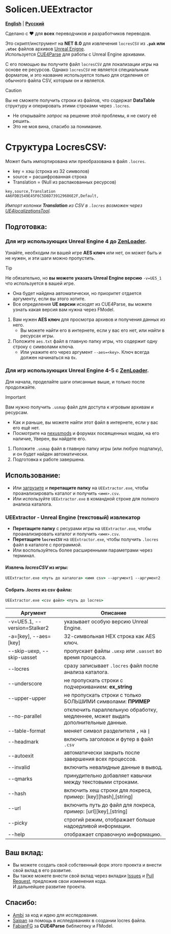 # Solicen.UEExtractor

[**English**](/README.md) | [**Русский**](./docs/ru/README.ru.md)

Сделано с ❤️ для **всех** переводчиков и разработчиков переводов.

Это скрипт/инструмент на **NET 8.0** для извлечения `locresCSV` из **`.pak` или `.utoc`** файлов архивов [Unreal Enigne](https://www.unrealengine.com/).<br>Используется [CUE4Parse](https://github.com/FabianFG/CUE4Parse) для работы с Unreal Engine архивами. 

С его помощью вы получите файл `locresCSV` для локализации игры на основе ее ресурсов. Однако `locresCSV` не является специальным форматом, и это название используется только для отделения от обычного файла CSV, которым он и является.

> [!CAUTION]
> Вы не сможете получить строки из файлов, что содержат **DataTable** структуру и оперировать этими строками через `.locres`.
> - Не открывайте *запрос* на решение этой проблемы, я не смогу её решить. 
> - Это не моя вина, спасибо за понимание. 

# Структура LocresCSV:
Может быть импортирована или преобразована в файл `.locres`.
- key = хэш (строка из 32 символов) 
- source = расшифрованная строка
- Translation = (Null из распакованных ресурсов)
```
key,source,Translation
4A6FDB1549E45F6C5D8D739129686E2F,Default,
```
*Импорт колонки **Translation** из CSV в `.locres` возможен через [UE4localizationsTool](https://github.com/amrshaheen61/UE4LocalizationsTool).*

## Подготовка:
### Для игр использующих Unreal Engine 4 до [ZenLoader](https://dev.epicgames.com/documentation/en-us/unreal-engine/zen-loader-in-unreal-engine).
Узнайте, необходим ли вашей игре **AES ключ** или нет, он может быть и не нужен, и эти шаги можно пропустить.
> [!TIP]
> Не обязательно, но **вы можете указать Unreal Engine версию** `-v=UE5_1` что используется в вашей игре.
> - Она будет найдена автоматически, но приоритет отдается аргументу, если вы этого хотите.
> - Все определения **UE версии** исходят из CUE4Parse, вы можете узнать какая версия вам нужна через FModel.

1. Вам нужен **AES ключ** для просмотра архивов и получения данных из него. 
   - Вы можете найти его в интернете, если у вас его нет, или *найти* в ресурсах игры.
2. Положите `aes.txt` файл в главную папку игры, что содержит одну строку с символами ключа.
   - Или укажите его через аргумент `--aes=<key>`. Ключ всегда должен начинаться на `0x`.

###  Для игр использующих Unreal Engine 4-5 с [ZenLoader](https://dev.epicgames.com/documentation/en-us/unreal-engine/zen-loader-in-unreal-engine).
Для начала, проделайте шаги описанные выше, и только после продолжайте.
> [!IMPORTANT]
> Вам нужно получить `.usmap` файл для доступа к игровым архивам и ресурсам. 
> - Как и раньше, вы можете найти этот файл в интернете, если у вас его ещё нет.
> - Посмотрите на [nexusmods](https://www.nexusmods.com/) и форумах посвященных модам, на его наличие, Уверен, вы найдете его.

1. Положите `.usmap` файл в главную папку игры (или любую подпапку), и он будет найден автоматически. 
2. Подготовка к работе завершена.


## Использование:
* Или [загрузите](https://github.com/SolicenTEAM/UEExtractor/releases) и **перетащите папку** на `UEExtractor.exe`, чтобы проанализировать каталог и получить `<имя>.csv`.
* Или используйте `UEExtractor.exe` в командной строке для полного анализа каталога.

### UEExtractor - Unreal Engine (текстовый) извлекатор
- **Перетащите папку** с ресурами игры на `UEExtractor.exe`, чтобы проанализировать каталог и получить `<имя>.csv`. 
- **Перетащите `locresCSV`** на `UEExtractor.exe`, чтобы получить `.locres` файл в каталоге с программой.
- Или воспользуйтесь более расширенными параметрами через терминал.

#### Извлечь *locresCSV* из игры:
```cmd
UEExtractor.exe <путь до каталога> <имя csv> --аргумент1 --аргумент2
```

#### Собрать *.locres* из csv файла:
```cmd
UEExtractor.exe <csv файл> <путь до locres> 
```


| Аргумент | Описание |
|----------|-------------|
| -v=UE5.1, --version=Stalker2 | указывает особую версию Unreal Engine.
| -a=[key], --aes=[key] | 32-символьная HEX строка как AES ключ.
| --skip-uexp, --skip-uasset | пропускает файлы `.uexp` или `.uasset` во время процесса.
| --locres | сразу записывает `.locres` файл после анализа каталога.
| --underscore | не пропускать строки с подчеркиванием: **ex_string**
| --upper-upper | не пропускать строки с только БОЛЬШИМИ символами: **ПРИМЕР**
| --no-parallel | отключить параллельную обработку, медленнее, может выдать дополнительные данные.
| --table-format | меняет символ разделителя **`,`** на **`\|`**
| --headmark | включить заголовок и футер в файл `.csv`
| --autoexit | автоматически закрыть после завершения всех процессов.
| --invalid | включить невалидные данные в вывод.
| --qmarks | принудительно добавляет кавычки между текстовыми строками.
| --hash | включить хеш строки для локреса, пример: [key][hash],[string]
| --url | включить путь до файл для локреса, пример: [url][key],[string]
| --picky | строгий режим, отображает больше надоедливой информации.
| --help | отображает справочную информацию.


## Ваш вклад:
* Вы можете создать свой собственный форк этого проекта и внести свой вклад в его развитие.
* Вы также можете внести свой вклад через вкладки [Issues](https://github.com/SolicenTEAM/UEExtractor/issues) и [Pull Request](https://github.com/SolicenTEAM/UEExtractor/pulls), предложив свои изменения кода.<br>И дальнейшее развитие проекта. 

## Спасибо:
- [Ambi](https://github.com/JunkBeat) за код и идею для исследования. 
- [Saipan](https://github.com/Saipan0) за помощь в ислледованиях в создании locres файла.
- [FabianFG](https://github.com/FabianFG) за **CUE4Parse** библиотеку и FModel.